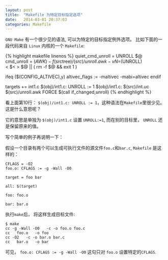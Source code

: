 ```yaml
---
layout: post
title:  "Makefile 为特定目标指定选项"
date:   2014-03-01 20:37:03
categories: Makefile
---
```


`GNU Make` 有一个很少见的语法, 可以为特定的目标指定例外选项。
比如下面的一段代码来自 `Linux` 内核的一个 `Makefile`:

{% highlight makefile linenos %}
quiet_cmd_unroll = UNROLL  $@
      cmd_unroll = $(AWK) -f$(srctree)/$(src)/unroll.awk -vN=$(UNROLL) \
                   < $< > $@ || ( rm -f $@ && exit 1 )

ifeq ($(CONFIG_ALTIVEC),y)
altivec_flags := -maltivec -mabi=altivec
endif

targets += int1.c
$(obj)/int1.c:   UNROLL := 1
$(obj)/int1.c:   $(src)/int.uc $(src)/unroll.awk FORCE
	$(call if_changed,unroll)
{% endhighlight %}

看上面第10行： `$(obj)/int1.c: UNROLL := 1`，这种语法在`Makefile`里很少见。
这是什么意思呢？

它的意思是单独为 `$(obj)/int1.c` 设置 `UNROLL:=1`, 而在别的目标里， `UNROLL` 还是保留原来的值。

写个简单的例子再说明一下：

假设一个目录有两个可以生成可执行文件的源文件`foo.c`和`bar.c`, `Makefile` 是这样的：

	CFLAGS = -O2
	foo.o: CFLAGS := -g -Wall -O0
	
	target = foo bar
	
	all: $(target)
	
	foo: foo.o
	
	bar: bar.o

执行`make`后， 将这样生成目标文件:

	$ make
	cc -g -Wall -O0   -c -o foo.o foo.c
	cc   foo.o   -o foo
	cc -O2   -c -o bar.o bar.c
	cc   bar.o   -o bar

可见， `foo.o: CFLAGS := -g -Wall -O0` 这句只对 `foo.o` 设置特定的`CFLAGS`.
